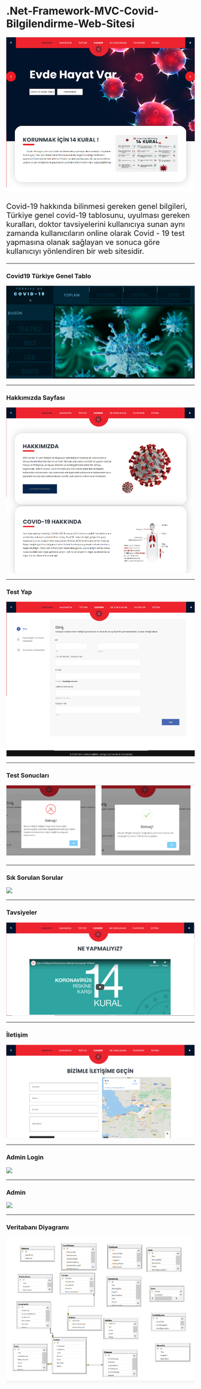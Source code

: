 # .Net-Framework-MVC-Covid-Bilgilendirme-Web-Sitesi

<img src = "img/AnaSayfa.PNG"></img>

<p style = "font-size:20px"> Covid-19 hakkında bilinmesi gereken genel bilgileri, Türkiye genel covid-19 tablosunu, uyulması gereken kuralları, doktor tavsiyelerini kullanıcıya sunan aynı zamanda kullanıcıların online olarak Covid - 19 test yapmasına olanak sağlayan ve sonuca göre kullanıcıyı yönlendiren bir web sitesidir. </p>

<hr>
<h3> <strong> Covid19 Türkiye Genel Tablo </strong> </h3>
<img src = "img/GenelTablo.PNG"></img>
<hr>
<h3> <strong> Hakkımızda Sayfası </strong> </h3>
<img src = "img/Hakkımızda .PNG"></img>
<hr>
<h3> <strong> Test Yap </strong> </h3>
<img src = "img/TestYap.PNG"></img>
<hr>
<h3> <strong> Test Sonucları </strong> </h3>
<img src = "img/TestSonucları.PNG"></img>
<hr>
<h3> <strong> Sık Sorulan Sorular </strong> </h3>
<img src = "img/SıkSorulanSorular.PNG"></img>
<hr>
<h3> <strong> Tavsiyeler </strong> </h3>
<img src = "img/Tavsiyeler.PNG"></img>
<hr>
<h3> <strong> İletişim </strong> </h3>
<img src = "img/İletişim.PNG"></img>
<hr>
<h3> <strong> Admin Login </strong> </h3>
<img src = "img/AdminLogin"></img>
<hr>
<h3> <strong> Admin  </strong> </h3>
<img src = "img/AdminGenelTablo"></img>
<hr>
<h3> <strong> Veritabanı Diyagramı  </strong> </h3>
<img src = "img/DatabaseDiagram.PNG"></img>

  
